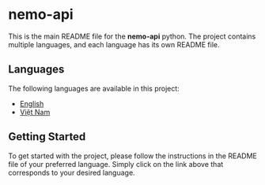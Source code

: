 # nemo-api

This is the main README file for the **nemo-api** python. The project contains multiple languages, and each language has its own README file.

## Languages

The following languages are available in this project:

- [English](https://github.com/cogi-technology/nemoapi-python/blob/master/docs/en/README.md)
- [Việt Nam](https://github.com/cogi-technology/nemoapi-python/blob/master/docs/vi/README.md)

## Getting Started

To get started with the project, please follow the instructions in the README file of your preferred language. Simply click on the link above that corresponds to your desired language.